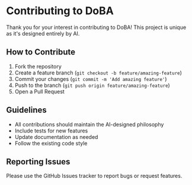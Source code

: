 # Contributing to DoBA

Thank you for your interest in contributing to DoBA! This project is unique as it's designed entirely by AI.

## How to Contribute

1. Fork the repository
2. Create a feature branch (`git checkout -b feature/amazing-feature`)
3. Commit your changes (`git commit -m 'Add amazing feature'`)
4. Push to the branch (`git push origin feature/amazing-feature`)
5. Open a Pull Request

## Guidelines

- All contributions should maintain the AI-designed philosophy
- Include tests for new features
- Update documentation as needed
- Follow the existing code style

## Reporting Issues

Please use the GitHub Issues tracker to report bugs or request features.